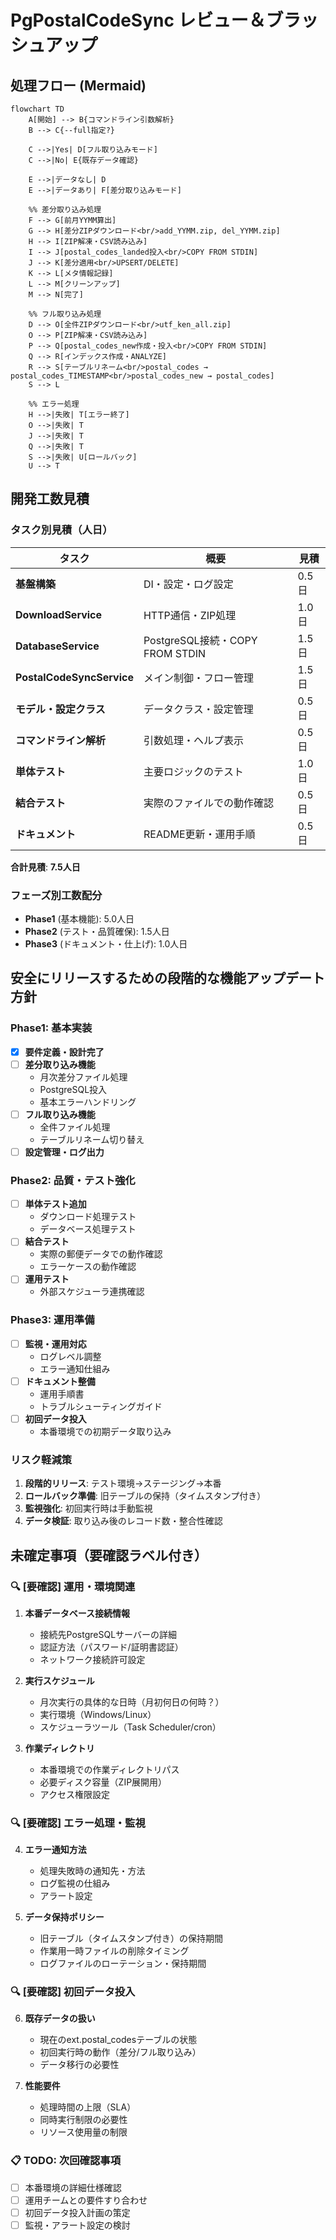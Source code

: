 # PgPostalCodeSync レビュー＆ブラッシュアップ

## 処理フロー (Mermaid)

```mermaid
flowchart TD
    A[開始] --> B{コマンドライン引数解析}
    B --> C{--full指定?}

    C -->|Yes| D[フル取り込みモード]
    C -->|No| E{既存データ確認}

    E -->|データなし| D
    E -->|データあり| F[差分取り込みモード]

    %% 差分取り込み処理
    F --> G[前月YYMM算出]
    G --> H[差分ZIPダウンロード<br/>add_YYMM.zip, del_YYMM.zip]
    H --> I[ZIP解凍・CSV読み込み]
    I --> J[postal_codes_landed投入<br/>COPY FROM STDIN]
    J --> K[差分適用<br/>UPSERT/DELETE]
    K --> L[メタ情報記録]
    L --> M[クリーンアップ]
    M --> N[完了]

    %% フル取り込み処理
    D --> O[全件ZIPダウンロード<br/>utf_ken_all.zip]
    O --> P[ZIP解凍・CSV読み込み]
    P --> Q[postal_codes_new作成・投入<br/>COPY FROM STDIN]
    Q --> R[インデックス作成・ANALYZE]
    R --> S[テーブルリネーム<br/>postal_codes → postal_codes_TIMESTAMP<br/>postal_codes_new → postal_codes]
    S --> L

    %% エラー処理
    H -->|失敗| T[エラー終了]
    O -->|失敗| T
    J -->|失敗| T
    Q -->|失敗| T
    S -->|失敗| U[ロールバック]
    U --> T
```

## 開発工数見積

### タスク別見積（人日）

| タスク | 概要 | 見積 |
|--------|------|------|
| **基盤構築** | DI・設定・ログ設定 | 0.5日 |
| **DownloadService** | HTTP通信・ZIP処理 | 1.0日 |
| **DatabaseService** | PostgreSQL接続・COPY FROM STDIN | 1.5日 |
| **PostalCodeSyncService** | メイン制御・フロー管理 | 1.5日 |
| **モデル・設定クラス** | データクラス・設定管理 | 0.5日 |
| **コマンドライン解析** | 引数処理・ヘルプ表示 | 0.5日 |
| **単体テスト** | 主要ロジックのテスト | 1.0日 |
| **結合テスト** | 実際のファイルでの動作確認 | 0.5日 |
| **ドキュメント** | README更新・運用手順 | 0.5日 |

**合計見積**: **7.5人日**

### フェーズ別工数配分
- **Phase1** (基本機能): 5.0人日
- **Phase2** (テスト・品質確保): 1.5人日
- **Phase3** (ドキュメント・仕上げ): 1.0人日

## 安全にリリースするための段階的な機能アップデート方針

### Phase1: 基本実装
- [x] **要件定義・設計完了**
- [ ] **差分取り込み機能**
  - 月次差分ファイル処理
  - PostgreSQL投入
  - 基本エラーハンドリング
- [ ] **フル取り込み機能**
  - 全件ファイル処理
  - テーブルリネーム切り替え
- [ ] **設定管理・ログ出力**

### Phase2: 品質・テスト強化
- [ ] **単体テスト追加**
  - ダウンロード処理テスト
  - データベース処理テスト
- [ ] **結合テスト**
  - 実際の郵便データでの動作確認
  - エラーケースの動作確認
- [ ] **運用テスト**
  - 外部スケジューラ連携確認

### Phase3: 運用準備
- [ ] **監視・運用対応**
  - ログレベル調整
  - エラー通知仕組み
- [ ] **ドキュメント整備**
  - 運用手順書
  - トラブルシューティングガイド
- [ ] **初回データ投入**
  - 本番環境での初期データ取り込み

### リスク軽減策
1. **段階的リリース**: テスト環境→ステージング→本番
2. **ロールバック準備**: 旧テーブルの保持（タイムスタンプ付き）
3. **監視強化**: 初回実行時は手動監視
4. **データ検証**: 取り込み後のレコード数・整合性確認

## 未確定事項（要確認ラベル付き）

### 🔍 **[要確認]** 運用・環境関連

1. **本番データベース接続情報**
   - 接続先PostgreSQLサーバーの詳細
   - 認証方法（パスワード/証明書認証）
   - ネットワーク接続許可設定

2. **実行スケジュール**
   - 月次実行の具体的な日時（月初何日の何時？）
   - 実行環境（Windows/Linux）
   - スケジューラツール（Task Scheduler/cron）

3. **作業ディレクトリ**
   - 本番環境での作業ディレクトリパス
   - 必要ディスク容量（ZIP展開用）
   - アクセス権限設定

### 🔍 **[要確認]** エラー処理・監視

4. **エラー通知方法**
   - 処理失敗時の通知先・方法
   - ログ監視の仕組み
   - アラート設定

5. **データ保持ポリシー**
   - 旧テーブル（タイムスタンプ付き）の保持期間
   - 作業用一時ファイルの削除タイミング
   - ログファイルのローテーション・保持期間

### 🔍 **[要確認]** 初回データ投入

6. **既存データの扱い**
   - 現在のext.postal_codesテーブルの状態
   - 初回実行時の動作（差分/フル取り込み）
   - データ移行の必要性

7. **性能要件**
   - 処理時間の上限（SLA）
   - 同時実行制限の必要性
   - リソース使用量の制限

### 📋 **TODO**: 次回確認事項
- [ ] 本番環境の詳細仕様確認
- [ ] 運用チームとの要件すり合わせ
- [ ] 初回データ投入計画の策定
- [ ] 監視・アラート設定の検討
